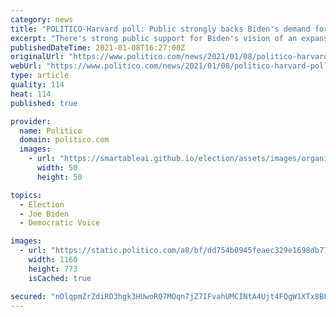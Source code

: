 ```yaml
---
category: news
title: "POLITICO-Harvard poll: Public strongly backs Biden's demand for Covid aid"
excerpt: "There's strong public support for Biden's vision of an expansive government effort to combat the pandemic and its economic fallout."
publishedDateTime: 2021-01-08T16:27:00Z
originalUrl: "https://www.politico.com/news/2021/01/08/politico-harvard-poll-public-biden-aid-456511"
webUrl: "https://www.politico.com/news/2021/01/08/politico-harvard-poll-public-biden-aid-456511"
type: article
quality: 114
heat: 114
published: true

provider:
  name: Politico
  domain: politico.com
  images:
    - url: "https://smartableai.github.io/election/assets/images/organizations/politico.com-50x50.jpg"
      width: 50
      height: 50

topics:
  - Election
  - Joe Biden
  - Democratic Voice

images:
  - url: "https://static.politico.com/a8/bf/dd754b0945feaec329e1698db776/ap21006771717797-1.jpg"
    width: 1160
    height: 773
    isCached: true

secured: "nOlqpmZrZdiRD3hgk3HUwoRQ7MOqn7jZ7IFvahUMCINtA4Ujt4FQgW1XTx8BFPV5orHb02rxtUT/In7iiyHwRRB5q0wwdj6NLnmLw45rl7Mbjx57ThKNUcBVPlp9Ej/HpnB1Wzk1dANEV9DOs//HH473EnVvob0k07lU4B5TNnDA0D5vn0HkNGbvTX0VCSLqektGeXzBcOFsCVDnRjXBKGIVo2usXq3sZmc+lCqcCRZPKEtO5bLr+Shzdw2NOjYEhgqRph4uqV3NJwVJFXJFmmRzSmlsDkwkOlsGOGB+pZ+UnoQTDXk/PgQO0s8AYN6hI/8ZZpTDvvW1e4kg/PaxJwbVIknmZmgV0TkKznpNacs=;eKzubVTpHaQHeEa7pJU5Dg=="
---
```


